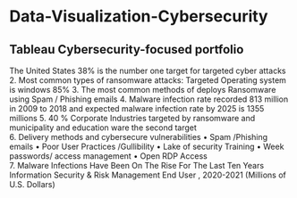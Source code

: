 # Data-Visualization-Cybersecurity
## Tableau Cybersecurity-focused portfolio

The United States 38%  is the number one target for targeted cyber attacks
2.	Most common types of ransomware attacks:
Targeted Operating system is windows 85%
3.	The most common methods of deploys Ransomware using Spam / Phishing emails 
4.	Malware infection rate recorded 813 million in 2009 to 2018 and expected malware infection rate by 2025 is 1355 millions 
5.	40 % Corporate Industries targeted by ransomware and municipality and education ware the second target   
6.	Delivery methods and cybersecure vulnerabilities 
•	Spam /Phishing emails 
•	Poor User Practices /Gullibility 
•	Lake of security Training 
•	Week passwords/ access management 
•	Open RDP Access  
7.	Malware Infections Have Been On The Rise For The Last Ten Years
Information Security & Risk Management End User 	, 2020-2021 (Millions of U.S. Dollars)


